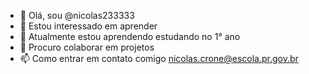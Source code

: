 - 👋  Olá, sou @nicolas233333
- 👀  Estou interessado em aprender 
- 🌱 Atualmente estou aprendendo estudando no 1° ano
- 💞️ Procuro colaborar em projetos
- 📫 Como entrar em contato comigo nicolas.crone@escola.pr.gov.br
<!---
nicolas233333/nicolas233333 is a ✨ special ✨ repository because its `README.md` (this file) appears on your GitHub profile.
You can click the Preview link to take a look at your changes.
--->
